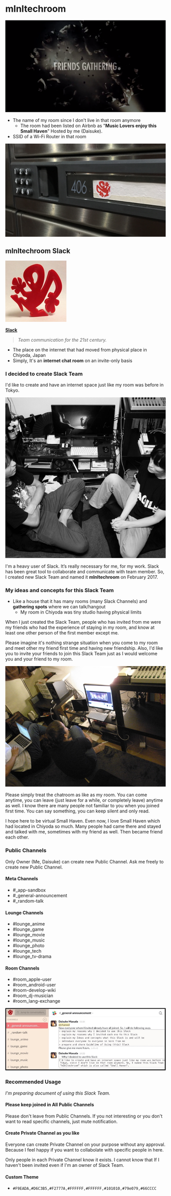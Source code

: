 # mInItechroom

![friends-gathering](images/friends-gathering.png)

- The name of my room since I don't live in that room anymore
    - The room had been listed on Airbnb as "**Music Lovers enjoy this Small Haven**" Hosted by me (Daisuke).
- SSID of a Wi-Fi Router in that room

![mInItechroom_406](images/mInItechroom_406.png)


## mInItechroom Slack

![mInItechroom_logo](images/mInItechroom_logo.jpg)

**[Slack](https://slack.com/is)**
> *Team communication for the 21st century.*


- The place on the internet that had moved from physical place in Chiyoda, Japan
- Simply, It's an **internet chat room** on an invite-only basis

### I decided to create Slack Team

I'd like to create and have an internet space just like my room was before in Tokyo.

![mInItechroom_square](images/mInItechroom_square.jpg)


I'm a heavy user of Slack. It’s really necessary for me, for my work. Slack has been great tool to collaborate and communicate with team member. So, I created new Slack Team and named it **mInItechroom** on February 2017.


### My ideas and concepts for this Slack Team

- Like a house that it has many rooms (many Slack Channels) and **gathering spots** where we can talk/hangout
    - My room in Chiyoda was tiny studio having physical limits

When I just created the Slack Team, people who has invited from me were my friends who had the experience of staying in my room, and know at least one other person of the first member except me.

Please imagine it's nothing strange situation when you come to my room and meet other my friend first time and having new friendship. Also, I'd like you to invite your friends to join this Slack Team just as I would welcome you and your friend to my room.

![mInItechroom_rectangle](images/mInItechroom_rectangle.jpg)

Please simply treat the chatroom as like as my room. You can come anytime, you can leave (just leave for a while, or completely leave) anytime as well. I know there are many people not familiar to you when you joined first time. You can say something, you can keep silent and only read.

I hope here to be virtual Small Haven. Even now, I love Small Haven which had located in Chiyoda so much. Many people had came there and stayed and talked with me, sometimes with my friend as well. Then became friend each other.


### Public Channels

Only Owner (Me, Daisuke) can create new Public Channel. Ask me freely to create new Public Channel.

#### Meta Channels

- #_app-sandbox
- #_general-announcement
- #_random-talk

#### Lounge Channels

- #lounge_anime
- #lounge_game
- #lounge_movie
- #lounge_music
- #lounge_photo
- #lounge_tech
- #lounge_tv-drama

#### Room Channels

- #room_apple-user
- #room_android-user
- #room-develop-wiki
- #room_dj-musician
- #room_lang-exchange

![mInItechroom_slack](images/mInItechroom_slack.jpg)


### Recommended Usage

*I'm preparing document of using this Slack Team.*

#### Please keep joined in All Public Channels

Please don't leave from Public Channels. If you not interesting or you don't want to read specific channels, just mute notification.

#### Create Private Channel as you like

Everyone can create Private Channel on your purpose without any approval. Because I feel happy if you want to collabolate with specific people in here.

Only people in each Private Channel know it exists. I cannot know that If I haven't been invited even if I'm an owner of Slack Team.

#### Custom Theme

- `#F9EADA,#D6C3B5,#F2777A,#FFFFFF,#FFFFFF,#101010,#79e079,#66CCCC`

